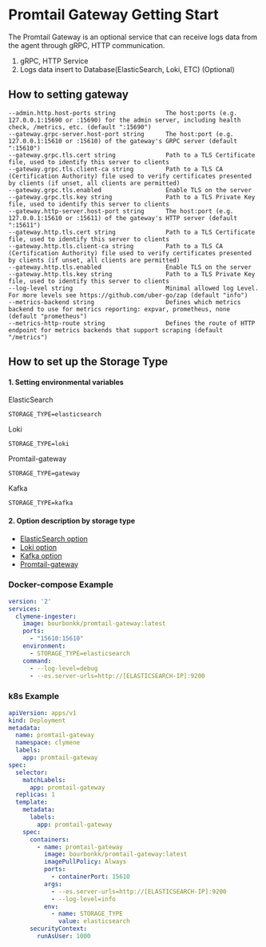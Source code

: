 # Promtail Gateway Getting Start

The Promtail Gateway is an optional service that can receive logs data from the agent through gRPC, HTTP communication.  

1. gRPC, HTTP Service
2. Logs data insert to Database(ElasticSearch, Loki, ETC) (Optional) 

## How to setting gateway
```
--admin.http.host-ports string              The host:ports (e.g. 127.0.0.1:15690 or :15690) for the admin server, including health check, /metrics, etc. (default ":15690")
--gateway.grpc-server.host-port string      The host:port (e.g. 127.0.0.1:15610 or :15610) of the gateway's GRPC server (default ":15610")
--gateway.grpc.tls.cert string              Path to a TLS Certificate file, used to identify this server to clients
--gateway.grpc.tls.client-ca string         Path to a TLS CA (Certification Authority) file used to verify certificates presented by clients (if unset, all clients are permitted)
--gateway.grpc.tls.enabled                  Enable TLS on the server
--gateway.grpc.tls.key string               Path to a TLS Private Key file, used to identify this server to clients
--gateway.http-server.host-port string      The host:port (e.g. 127.0.0.1:15610 or :15611) of the gateway's HTTP server (default ":15611")
--gateway.http.tls.cert string              Path to a TLS Certificate file, used to identify this server to clients
--gateway.http.tls.client-ca string         Path to a TLS CA (Certification Authority) file used to verify certificates presented by clients (if unset, all clients are permitted)
--gateway.http.tls.enabled                  Enable TLS on the server
--gateway.http.tls.key string               Path to a TLS Private Key file, used to identify this server to clients
--log-level string                          Minimal allowed log Level. For more levels see https://github.com/uber-go/zap (default "info")
--metrics-backend string                    Defines which metrics backend to use for metrics reporting: expvar, prometheus, none (default "prometheus")
--metrics-http-route string                 Defines the route of HTTP endpoint for metrics backends that support scraping (default "/metrics")
```

## How to set up the Storage Type
#### 1. Setting environmental variables


ElasticSearch
```
STORAGE_TYPE=elasticsearch
```
Loki
```
STORAGE_TYPE=loki
```

Promtail-gateway
```
STORAGE_TYPE=gateway
```

Kafka
```
STORAGE_TYPE=kafka
```

#### 2. Option description by storage type

- [ElasticSearch option](../clymene-promtail/elasticsearch/es-option.md)
- [Loki option](../clymene-promtail/loki/loki-option.md)
- [Kafka option](../clymene-promtail/kafka/kafka-option.md)
- [Promtail-gateway](../clymene-promtail/gateway/gateway-option.md)


### Docker-compose Example
```yaml
version: '2'
services:
  clymene-ingester:
    image: bourbonkk/promtail-gateway:latest
    ports:
      - "15610:15610"
    environment:
      - STORAGE_TYPE=elasticsearch
    command:
      - --log-level=debug
      - --es.server-urls=http://[ELASTICSEARCH-IP]:9200
```

### k8s Example
```yaml
apiVersion: apps/v1
kind: Deployment
metadata:
  name: promtail-gateway
  namespace: clymene
  labels:
    app: promtail-gateway
spec:
  selector:
    matchLabels:
      app: promtail-gateway
  replicas: 1
  template:
    metadata:
      labels:
        app: promtail-gateway
    spec:
      containers:
        - name: promtail-gateway
          image: bourbonkk/promtail-gateway:latest
          imagePullPolicy: Always
          ports:
            - containerPort: 15610
          args:
            - --es.server-urls=http://[ELASTICSEARCH-IP]:9200
            - --log-level=info
          env:
            - name: STORAGE_TYPE
              value: elasticsearch
      securityContext:
        runAsUser: 1000
```
